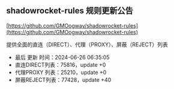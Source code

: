 ## shadowrocket-rules 规则更新公告

[https://github.com/GMOogway/shadowrocket-rules](https://github.com/GMOogway/shadowrocket-rules)

提供全面的直连（DIRECT）、代理（PROXY）、屏蔽（REJECT）列表
- 最后 更新 时间：2024-06-26 06:35:05
- 直连DIRECT列表：75816，update +0
- 代理PROXY 列表：25210，update +0
- 屏蔽REJECT列表：77428，update +40